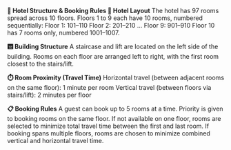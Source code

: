 **🏨 Hotel Structure & Booking Rules
🏢 Hotel Layout**
The hotel has 97 rooms spread across 10 floors.
Floors 1 to 9 each have 10 rooms, numbered sequentially:
Floor 1: 101–110
Floor 2: 201–210
...
Floor 9: 901–910
Floor 10 has 7 rooms only, numbered 1001–1007.

**🛗 Building Structure**
A staircase and lift are located on the left side of the building.
Rooms on each floor are arranged left to right, with the first room closest to the stairs/lift.

**⏱️ Room Proximity (Travel Time)**
Horizontal travel (between adjacent rooms on the same floor): 1 minute per room
Vertical travel (between floors via stairs/lift): 2 minutes per floor

**📋 Booking Rules**
A guest can book up to 5 rooms at a time.
Priority is given to booking rooms on the same floor.
If not available on one floor, rooms are selected to minimize total travel time between the first and last room.
If booking spans multiple floors, rooms are chosen to minimize combined vertical and horizontal travel time.


